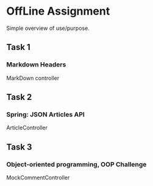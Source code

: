 # OffLine Assignment 

Simple overview of use/purpose.

## Task 1
### Markdown Headers

MarkDown controller 


## Task 2
### Spring: JSON Articles API

ArticleController

## Task 3
### Object-oriented programming, OOP Challenge

MockCommentController
